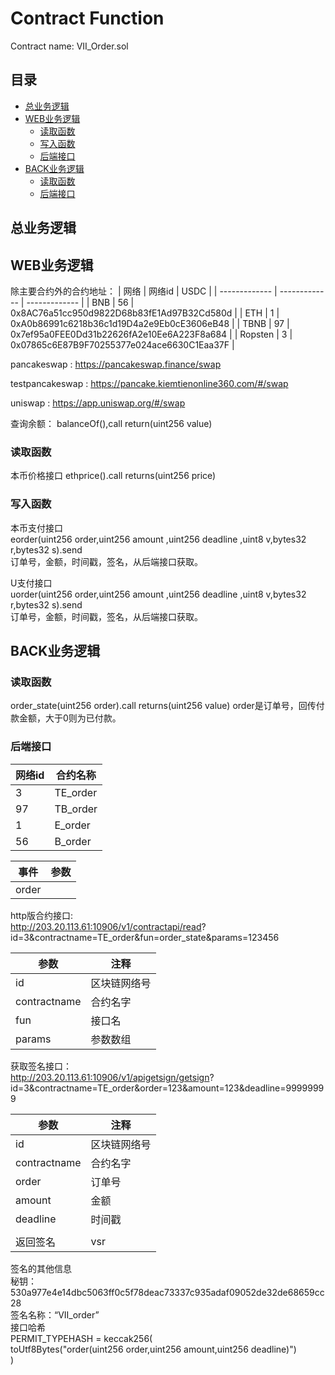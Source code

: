 # Contract Function
Contract name: VII_Order.sol
## 目录
* [总业务逻辑](#总业务逻辑)
* [WEB业务逻辑](#WEB业务逻辑)
    * [读取函数](#读取函数)
    * [写入函数](#写入函数)
    * [后端接口](#后端接口)
* [BACK业务逻辑](#BACK业务逻辑)
    * [读取函数](#读取函数)
    * [后端接口](#后端接口)

## 总业务逻辑
## WEB业务逻辑
除主要合约外的合约地址：
|   网络    | 网络id | USDC |
|   -------------   |   -------------   |   -------------   |
|   BNB       | 56        |   0x8AC76a51cc950d9822D68b83fE1Ad97B32Cd580d    |
|   ETH       |   1       |   0xA0b86991c6218b36c1d19D4a2e9Eb0cE3606eB48    |
|   TBNB      |   97      |   0x7ef95a0FEE0Dd31b22626fA2e10Ee6A223F8a684    |
|   Ropsten   |   3       |   0x07865c6E87B9F70255377e024ace6630C1Eaa37F    |

pancakeswap : 
https://pancakeswap.finance/swap

testpancakeswap : 
https://pancake.kiemtienonline360.com/#/swap

uniswap : 
https://app.uniswap.org/#/swap

查询余额：
balanceOf(),call    return(uint256 value)


### 读取函数
本币价格接口
ethprice().call     returns(uint256 price)

### 写入函数
本币支付接口  
eorder(uint256 order,uint256 amount ,uint256 deadline ,uint8 v,bytes32 r,bytes32 s).send  
订单号，金额，时间戳，签名，从后端接口获取。

U支付接口  
uorder(uint256 order,uint256 amount ,uint256 deadline ,uint8 v,bytes32 r,bytes32 s).send  
订单号，金额，时间戳，签名，从后端接口获取。



## BACK业务逻辑

### 读取函数
order_state(uint256 order).call     returns(uint256 value)
order是订单号，回传付款金额，大于0则为已付款。


### 后端接口

| 网络id | 合约名称 |
| ------------- | ------------- |
|       3        |       TE_order        |
|       97        |      TB_order         |
|       1        |       E_order        |
|       56        |      B_order         |

| 事件  | 参数  |
| ------------- | ------------- |
| order | 

http版合约接口:  
http://203.20.113.61:10906/v1/contractapi/read?  
id=3&contractname=TE_order&fun=order_state&params=123456  



| 参数 | 注释 |
| ------------- | ------------- |
|       id        |       区块链网络号        |
|       contractname        |       合约名字        |
|       fun        |       接口名        |
|       params        |       参数数组        |


获取签名接口：  
http://203.20.113.61:10906/v1/apigetsign/getsign?  
id=3&contractname=TE_order&order=123&amount=123&deadline=99999999

| 参数 | 注释 |
| ------------- | ------------- |
|       id        |       区块链网络号        |
|       contractname        |       合约名字        |
|       order        |       订单号        |
|       amount        |       金额        |
|       deadline        |       时间戳        |
|               |               |
|       返回签名        |       vsr        |




签名的其他信息  
秘钥：530a977e4e14dbc5063ff0c5f78deac73337c935adaf09052de32de68659cc28  
签名名称：“VII_order”  
接口哈希  
PERMIT_TYPEHASH = keccak256(  
  toUtf8Bytes("order(uint256 order,uint256 amount,uint256 deadline)")  
)  

